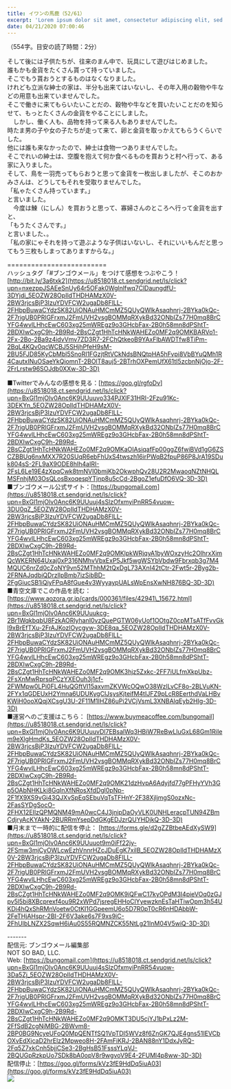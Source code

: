 ```yaml
---
title: イワンの馬鹿（52/61）
excerpt: 'Lorem ipsum dolor sit amet, consectetur adipiscing elit, sed do eiusmod tempor incididunt ut labore et dolore magna aliqua. Praesent elementum facilisis leo vel fringilla est ullamcorper eget. At imperdiet dui accumsan sit amet nulla facilisi morbi tempus.'
date: 04/21/2020 07:00:46
---
```


（554字。目安の読了時間：2分）  
  
そして後には子供たちが、往来のまん中で、玩具にして遊びはじめました。  
誰もかも金貨をたくさん貰って持っていました。  
そこでもう貰おうとするものはなくなりました。  
けれども立派な紳士の家は、半分も出来てはいないし、その年入用の穀物や牛などの用意も出来ていませんでした。  
そこで働きに来てもらいたいことだの、穀物や牛などを買いたいことだのを知らせて、もっとたくさんの金貨をやることにしました。  
　しかし、働く人も、品物を持って来る人もありませんでした。  
時たま男の子や女の子たちが走って来て、卵と金貨を取っかえてもらうくらいでした。  
他には誰も来なかったので、紳士は食物一つありませんでした。  
そこでれいの紳士は、空腹を抱えて何か食べるものを買おうと村へ行って、ある家に入りました。  
そして、鳥を一羽売ってもらおうと思って金貨を一枚出しましたが、そこのおかみさんは、どうしてもそれを受取りませんでした。  
「私ゃたくさん持っています。」  
と言いました。  
　今度は鰊（にしん）を買おうと思って、寡婦さんのところへ行って金貨を出すと、  
「もうたくさんです。」  
と言いました、。  
「私の家にゃそれを持って遊ぶような子供はいないし、それにいいもんだと思ってもう三枚もしまってありますからな。」  
  
\=========================  
ハッシュタグ「#ブンゴウメール」をつけて感想をつぶやこう！　  
[http://bit.ly/3a6txk2](https://u8518018.ct.sendgrid.net/ls/click?upn=nxezppJSAEeSnUy64r5OFak0Wglnlfwq7ClDaungdfU-3DYjdi_5EOZW28OpIldTHDHAMzX0V-2BW3rjcsBjP3IzuYDVFCW2ugaDb8FlLL-2FHbpBuwaCYdzSK82UiONAuHMCmMZ5QUyQWlkAsaqhnrj-2BYka0kQc-2F7rigUB0PRlGFrxmJ2FmUVH2vsgBOMMqRXykBd32ONbIZs77H0mq8BrCYFG4wvlLHhcEwC603xg25mWREgz9o3GHcbFax-2B0h58mn8dPShtT-2BDXIwCxgC9h-2B9Rd-2BsCZgt1HhTcHNkWAHEZo0MF2q9OMKBARVo1-2Fx-2Bo-2Ba9z4idvVmv7ZD3R7-2FChQtkeoB9YAxFlbAWDTfw8TiPm-2BqL4KQv0qcWCBJ5SHjhPfeH9sM-2BU5FJD85KyCbMbl5SnoRI1FGzjtRtVCkNdsBNQtpHA5hFvpi8VbBYuQMh1R4CautxINuOSaeYkQjomnT-2BOlT8auj5-2BTrhOXPemUfX61tI5zcbnNjOjo-2F-2FrLrstw96SOJdb0XXw-3D-3D)  
  
■Twitterでみんなの感想を見る：[https://goo.gl/rgfoDv](https://u8518018.ct.sendgrid.net/ls/click?upn=BxGl1mjOlv0Anc6K9UUuuvo334PJXlF31HRI-2Fzu91Kc-3DEKYn_5EOZW28OpIldTHDHAMzX0V-2BW3rjcsBjP3IzuYDVFCW2ugaDb8FlLL-2FHbpBuwaCYdzSK82UiONAuHMCmMZ5QUyQWlkAsaqhnrj-2BYka0kQc-2F7rigUB0PRlGFrxmJ2FmUVH2vsgBOMMqRXykBd32ONbIZs77H0mq8BrCYFG4wvlLHhcEwC603xg25mWREgz9o3GHcbFax-2B0h58mn8dPShtT-2BDXIwCxgC9h-2B9Rd-2BsCZgt1HhTcHNkWAHEZo0MF2q9OMKaOIAsiqafFp00ggZ6fwiBVd1gG6ZSCZBBUq6nxMXX7R20SUqR6ebFhUxS4twszh16irPWqB2fpuP86P8JrA19SDuk804sS-2FL9aX9ODE8hIh4aIRI-2FsL6Le19E4zXpqCwk8tmNVI0bmjKb2OkwphQv28U2R2MwaoqNZtNHQLMSFnhjM03OsQLosBxoqespYTjnp8u5cCd-2BgoZ1efuDfO6VQ-3D-3D)  
■ブンゴウメール公式サイト：[https://bungomail.com](https://u8518018.ct.sendgrid.net/ls/click?upn=BxGl1mjOlv0Anc6K9UUuuj4sSlzOfxmyiPnRR54vuow-3DU0qZ_5EOZW28OpIldTHDHAMzX0V-2BW3rjcsBjP3IzuYDVFCW2ugaDb8FlLL-2FHbpBuwaCYdzSK82UiONAuHMCmMZ5QUyQWlkAsaqhnrj-2BYka0kQc-2F7rigUB0PRlGFrxmJ2FmUVH2vsgBOMMqRXykBd32ONbIZs77H0mq8BrCYFG4wvlLHhcEwC603xg25mWREgz9o3GHcbFax-2B0h58mn8dPShtT-2BDXIwCxgC9h-2B9Rd-2BsCZgt1HhTcHNkWAHEZo0MF2q9OMKlpkWRjqyA1byWOxzyHc2OlhrxXimQcWKERN64Uxaj0xP316NMhvVbxExP5Jkf5wgWSYbVbdw9Fbrxqb3g7M4MQUC6nrZd0cZoNY9vn52MThhM2tQxDgL73AXnI42tCtr-2Fwt5r-2Byg2b-2FRNAJqdbiQDrzllpBmb7izSibBD-2FgGiucSB1iQiyFPqA8fGue4v3WyyaypUALsWpEnsXwNH876BQ-3D-3D)  
■青空文庫でこの作品を読む：[https://www.aozora.gr.jp/cards/000361/files/42941\_15672.html](https://u8518018.ct.sendgrid.net/ls/click?upn=BxGl1mjOlv0Anc6K9UUuukcg-2Br1WqkbqbU8FzkAORlyhanI0vzQuePGTW06yUof1OOtgZ0cpMTsATfFvvGkl9xBrEfTXu-2FrAJKozlOycgyw-3DE8qa_5EOZW28OpIldTHDHAMzX0V-2BW3rjcsBjP3IzuYDVFCW2ugaDb8FlLL-2FHbpBuwaCYdzSK82UiONAuHMCmMZ5QUyQWlkAsaqhnrj-2BYka0kQc-2F7rigUB0PRlGFrxmJ2FmUVH2vsgBOMMqRXykBd32ONbIZs77H0mq8BrCYFG4wvlLHhcEwC603xg25mWREgz9o3GHcbFax-2B0h58mn8dPShtT-2BDXIwCxgC9h-2B9Rd-2BsCZgt1HhTcHNkWAHEZo0MF2q9OMK3hjz5Zxkc-2FF7iULfmXkpUbz-2FsXnMwRprsqPCzYXEOuh3j1cf-2FWMpw0LPi0FL4HuQGftVI15axvmZKVWcOQwO38WzlLvCF8o-2BLVuKN-2FYx1qGDEUxH2Ymna6UDUKygClJsysKjteifM4tIJFZ9pLcR8EerthdVaLHBvKWiH0ooXQqjXCsgU3U-2F11M1IHZ86uPi2VCjVsmL3XNBAlqEyb2HIg-3D-3D)  
■運営へのご支援はこちら： [https://www.buymeacoffee.com/bungomail](https://u8518018.ct.sendgrid.net/ls/click?upn=BxGl1mjOlv0Anc6K9UUuuvDl7EBsalWq3HBiW7ReBwLluGxL68Gm1RiIem9eXlgHmdKs_5EOZW28OpIldTHDHAMzX0V-2BW3rjcsBjP3IzuYDVFCW2ugaDb8FlLL-2FHbpBuwaCYdzSK82UiONAuHMCmMZ5QUyQWlkAsaqhnrj-2BYka0kQc-2F7rigUB0PRlGFrxmJ2FmUVH2vsgBOMMqRXykBd32ONbIZs77H0mq8BrCYFG4wvlLHhcEwC603xg25mWREgz9o3GHcbFax-2B0h58mn8dPShtT-2BDXIwCxgC9h-2B9Rd-2BsCZgt1HhTcHNkWAHEZo0MF2q9OMK21dzHvpA6Adyjfd77gPFHyYVh3Gp5OAbNHKLki8GqInXfNRosXfdDgl0pNp-2F1fX9XS9vGi43QJXvSpEqSEbuVqTsTFHnY-2F38XjljmgS0ozxNc-2FasSYDgSocO-2FHX12EIlzQPMQNM49mA0wcC4J3jnipDaOyVLK0UNHLeracpTUN94ZBmCdjryAcKYAkN-2BURRmYsepDdGKgEDJzrQUYHDjkQ-3D-3D)  
■月末まで一時的に配信を停止： [https://forms.gle/d2gZZBtbeAEdXySW9](https://u8518018.ct.sendgrid.net/ls/click?upn=BxGl1mjOlv0Anc6K9UUuuot9m0iFf22jy-2FSmw3mjCyOWLcwEzhVnnrHZcJDuEgK7xilB_5EOZW28OpIldTHDHAMzX0V-2BW3rjcsBjP3IzuYDVFCW2ugaDb8FlLL-2FHbpBuwaCYdzSK82UiONAuHMCmMZ5QUyQWlkAsaqhnrj-2BYka0kQc-2F7rigUB0PRlGFrxmJ2FmUVH2vsgBOMMqRXykBd32ONbIZs77H0mq8BrCYFG4wvlLHhcEwC603xg25mWREgz9o3GHcbFax-2B0h58mn8dPShtT-2BDXIwCxgC9h-2B9Rd-2BsCZgt1HhTcHNkWAHEZo0MF2q9OMK9iQFwC17kyOPdM3I4pieVOq0zGJpv5l5bi8XBcprexf4ou9R2xWPd7jsregEHHoClYyewzknEsTaHTiwOpm3h54UKDi4hQxShRMnVoetw0CtKI1GGpeemU6o5D7R0pT0cR6nHDAbbW-2FeTHjAHspr-2BI-2F6V3ake6s7F9xs9iC-2FhUlbLNZX2SqwH6iAu0S55RQMNZCK55NtLg21InM04V5wiQ-3D-3D)  
  
\-------  
配信元: ブンゴウメール編集部  
NOT SO BAD, LLC.  
Web: [https://bungomail.com](https://u8518018.ct.sendgrid.net/ls/click?upn=BxGl1mjOlv0Anc6K9UUuuj4sSlzOfxmyiPnRR54vuow-3Da5Zj_5EOZW28OpIldTHDHAMzX0V-2BW3rjcsBjP3IzuYDVFCW2ugaDb8FlLL-2FHbpBuwaCYdzSK82UiONAuHMCmMZ5QUyQWlkAsaqhnrj-2BYka0kQc-2F7rigUB0PRlGFrxmJ2FmUVH2vsgBOMMqRXykBd32ONbIZs77H0mq8BrCYFG4wvlLHhcEwC603xg25mWREgz9o3GHcbFax-2B0h58mn8dPShtT-2BDXIwCxgC9h-2B9Rd-2BsCZgt1HhTcHNkWAHEZo0MF2q9OMKT3DU5cjYJ1bPxLz2M-2FfSdB2cgNjMBG-2BWvm8-2BP0BG9NcyeUFoQ0MpQENTfSQ1VpTDI5WVz8f6ZnGK7QJE4gns51IEVCbOXvEdXjcaD2hrElz2Mpweo8H-2FAmFiKRJ-2BAN88nY1DdxJyRQ-2Fq5Z7xkCnh5bjjCSe3-2BgHsB51FsssYLqVJ-2BQUGpRzkpUo7SDk8bA0opV8r9wgvoV9E4-2FUMl4p8ww-3D-3D)  
配信停止：[https://goo.gl/forms/kVz3fE9HdDq5iuA03](https://goo.gl/forms/kVz3fE9HdDq5iuA03)  
![](https://u8518018.ct.sendgrid.net/wf/open?upn=ypZaqTjaYrwJSsa-2BLe7H7RcvxSux8rtM6dMtnptkxLQMLiJbmQ03whDMSt9-2BvxM-2BKE6ujadHWCHS-2FYDUUXrKB1ko48yvbyCc0cRihB-2Fp5Bay9wjnwFFFSOMUGZ1XsQFL6p8hp16D1yieF4SRPfSVoBDrBlzMV8XrqLJrSqLWBfvb2JH2H8YviCOQcDWGX0Xau13hs-2FMdk8D64DhElwO-2BY3eN-2F7zt-2FblxqAgtBrmt5JSgS7iN7LOjQfYjKNazTdjSCLMAhnHCsF8itelj-2FP3qQfIMIvi0Av0DwTK8inIo-2FkxBcpc1JCMfaYIgJV0CpDN1OQA0L56LKR3jONxaoz1pyf4DflbQ-2BUJcMae85qSi20IakCQPpdEkDuzeOg0BQZiZIg9GdGQ862KV0QhfuM7iHYgsB6qhqGcO8rRjuchYvkTHsZPmlKKntRGihXu9MBBYDqu0xJIi7WF-2BNfrRsanKrRohR8vrQeGl27mcwt-2BcdhU-3D)